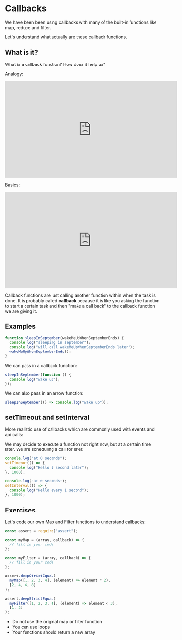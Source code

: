 # Callbacks

We have been been using callbacks with many of the built-in functions like map, reduce and filter.

Let's understand what actually are these callback functions.

## What is it?

What is a callback function? How does it help us?

Analogy:

<iframe width="560" height="315" src="https://www.youtube-nocookie.com/embed/-mir74x3f5Y" frameborder="0" allow="accelerometer; autoplay; encrypted-media; gyroscope; picture-in-picture" allowfullscreen></iframe>

Basics:

<iframe width="560" height="315" src="https://www.youtube-nocookie.com/embed/haz4SBcEYAw" frameborder="0" allow="accelerometer; autoplay; encrypted-media; gyroscope; picture-in-picture" allowfullscreen></iframe>

Callback functions are just calling another function within when the task is done. It is probably called **callback** because it is like you asking the function to start a certain task and then "make a call back" to the callback function we are giving it.

## Examples

```js
function sleepInSeptember(wakeMeUpWhenSeptemberEnds) {
  console.log("sleeping in september");
  console.log("will call wakeMeUpWhenSeptemberEnds later");
  wakeMeUpWhenSeptemberEnds();
}
```

We can pass in a callback function:

```js
sleepInSeptember(function () {
  console.log("wake up");
});
```

We can also pass in an arrow function:

```js
sleepInSeptember(() => console.log("wake up"));
```

## setTimeout and setInterval

More realistic use of callbacks which are commonly used with events and api calls:

We may decide to execute a function not right now, but at a certain time later. We are scheduling a call for later.

```js
console.log("at 0 seconds");
setTimeout(() => {
  console.log("Hello 1 second later");
}, 1000);
```

```js
console.log("at 0 seconds");
setInterval(() => {
  console.log("Hello every 1 second");
}, 1000);
```

## Exercises

Let's code our own Map and Filter functions to understand callbacks:

```js
const assert = require("assert");

const myMap = (array, callback) => {
  // fill in your code
};

const myFilter = (array, callback) => {
  // fill in your code
};

assert.deepStrictEqual(
  myMap([1, 2, 3, 4], (element) => element * 2),
  [2, 4, 6, 8]
);

assert.deepStrictEqual(
  myFilter([1, 2, 3, 4], (element) => element < 3),
  [1, 2]
);
```

- Do not use the original map or filter function
- You can use loops
- Your functions should return a new array
